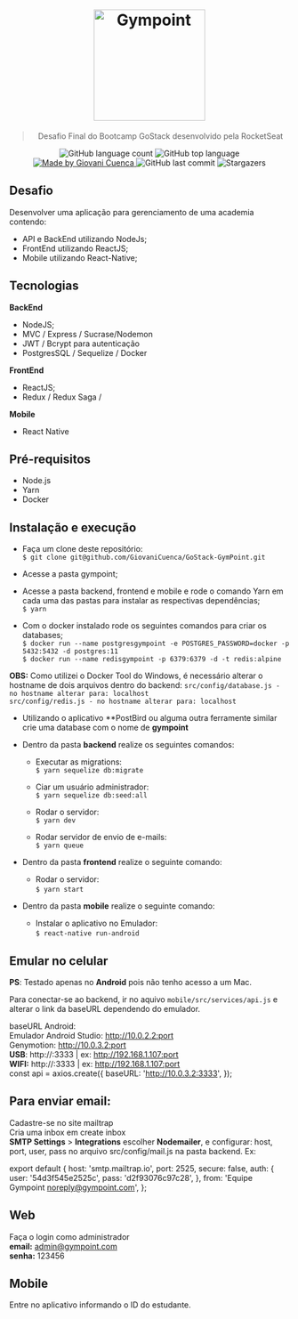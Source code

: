   <h1 align="center"> <img alt="Gympoint" title="Gympoint" src="https://raw.githubusercontent.com/Rocketseat/bootcamp-gostack-desafio-02/master/.github/logo.png" width="200px" /> </h1>

  <blockquote align="center">Desafio Final do Bootcamp GoStack desenvolvido pela RocketSeat</blockquote>

  <p align="center">
  <img alt="GitHub language count" src="https://img.shields.io/github/languages/count/giovanicuenca/gostack-gympoint?color=%2304D361"> <img alt="GitHub top language" src="https://img.shields.io/github/languages/top/giovanicuenca/gostack-gympoint?color=%2304D361"> <a href="https://github.com/giovanicuenca"> <img alt="Made by Giovani Cuenca" src="https://img.shields.io/badge/Made%20by-GiovaniCuenca-%2304D361"> </a>
  <img alt="GitHub last commit" src="https://img.shields.io/github/last-commit/giovanicuenca/gostack-gympoint?color=%2304D361"> <img alt="Stargazers" src="https://img.shields.io/github/stars/giovanicuenca/gostack-gympoint?style=social">
  </p>

## Desafio

Desenvolver uma aplicação para gerenciamento de uma academia contendo: </br>

- API e BackEnd utilizando NodeJs;
- FrontEnd utilizando ReactJS;
- Mobile utilizando React-Native;

## Tecnologias

**BackEnd**

- NodeJS;
- MVC / Express / Sucrase/Nodemon
- JWT / Bcrypt para autenticação
- PostgresSQL / Sequelize / Docker

**FrontEnd**

- ReactJS;
- Redux / Redux Saga /

**Mobile**

- React Native

## Pré-requisitos

- Node.js
- Yarn
- Docker

## Instalação e execução

- Faça um clone deste repositório: </br>
  `$ git clone git@github.com/GiovaniCuenca/GoStack-GymPoint.git`

- Acesse a pasta gympoint; </br>

- Acesse a pasta backend, frontend e mobile e rode o comando Yarn em cada uma das pastas para instalar as respectivas dependências; </br>
  `$ yarn`

- Com o docker instalado rode os seguintes comandos para criar os databases; </br>
  `$ docker run --name postgresgympoint -e POSTGRES_PASSWORD=docker -p 5432:5432 -d postgres:11` </br>
  `$ docker run --name redisgympoint -p 6379:6379 -d -t redis:alpine` </br>

**OBS:** Como utilizei o Docker Tool do Windows, é necessário alterar o hostname de dois arquivos dentro do backend:
`src/config/database.js - no hostname alterar para: localhost` </br>
`src/config/redis.js - no hostname alterar para: localhost` </br>

- Utilizando o aplicativo \*\*PostBird ou alguma outra ferramente similar crie uma database com o nome de <b>gympoint</b>

- Dentro da pasta <b>backend</b> realize os seguintes comandos:

  - Executar as migrations: </br>
    `$ yarn sequelize db:migrate`

  - Ciar um usuário administrador: </br>
    `$ yarn sequelize db:seed:all`

  - Rodar o servidor: </br>
    `$ yarn dev`

  - Rodar servidor de envio de e-mails: </br>
    `$ yarn queue`

- Dentro da pasta <b>frontend</b> realize o seguinte comando:
  - Rodar o servidor: </br>
    `$ yarn start`
- Dentro da pasta <b>mobile</b> realize o seguinte comando:
  - Instalar o aplicativo no Emulador: </br>
    `$ react-native run-android`

## Emular no celular

**PS**: Testado apenas no **Android** pois não tenho acesso a um Mac.

Para conectar-se ao backend, ir no aquivo `mobile/src/services/api.js` e alterar o link da baseURL dependendo do emulador.

baseURL
Android: </br>
Emulador Android Studio:</b> http://10.0.2.2:port</br>
Genymotion</b>: http://10.0.3.2:port</br>
<b>USB</b>: http://<IP DA MAQUINA NA REDE>:3333 | ex: http://192.168.1.107:port</br>
<b>WIFI:</b> http://<IP DA MAQUINA NA REDE>:3333 | ex: http://192.168.1.107:port</br>
const api = axios.create({
baseURL: 'http://10.0.3.2:3333',
});

## Para enviar email:

Cadastre-se no site mailtrap</br>
Cria uma inbox em create inbox</br>
<b>SMTP Settings</b> > <b>Integrations</b> escolher <b>Nodemailer</b>, e configurar: host, port, user, pass no arquivo src/config/mail.js na pasta backend.
Ex:

export default {
host: 'smtp.mailtrap.io',
port: 2525,
secure: false,
auth: {
user: '54d3f545e2525c',
pass: 'd2f93076c97c28',
},
from: 'Equipe Gympoint <noreply@gympoint.com>',
};

## Web

Faça o login como administrador</br>
**email:** admin@gympoint.com </br>
**senha:** 123456

## Mobile

Entre no aplicativo informando o ID do estudante.</br>
